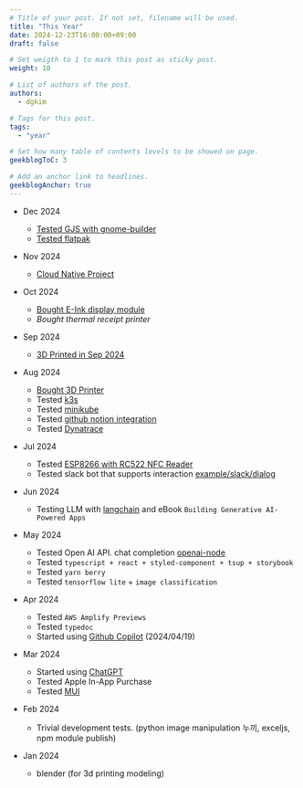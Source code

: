 ```yaml
---
# Title of your post. If not set, filename will be used.
title: "This Year"
date: 2024-12-23T16:00:00+09:00
draft: false

# Set weigth to 1 to mark this post as sticky post.
weight: 10

# List of authors of the post.
authors:
  - dgkim

# Tags for this post.
tags:
  - "year"

# Set how many table of contents levels to be showed on page.
geekblogToC: 3

# Add an anchor link to headlines.
geekblogAnchor: true
---
```


- Dec 2024
  - [Tested GJS with gnome-builder](https://github.com/deokgonkim/example/tree/main/gnome/gjs/hello-gnome-builder)
  - [Tested flatpak](https://github.com/deokgonkim/example/tree/main/flatpak/hello)

- Nov 2024
  - [Cloud Native Project](/posts/2024-nov-cloud-project/)

- Oct 2024
  - [Bought E-Ink display module](/posts/2024-10-e-ink/)
  - *Bought thermal receipt printer*

- Sep 2024
  - [3D Printed in Sep 2024](/posts/2024-09-3d-printing/)

- Aug 2024
  - [Bought 3D Printer](/posts/2024-3d-printer/)
  - Tested [k3s](https://k3s.io/)
  - Tested [minikube](https://minikube.sigs.k8s.io/docs/start/)
  - Tested [github notion integration](https://www.notion.so/integrations/github)
  - Tested [Dynatrace](/posts/2024-dynatrace/)

- Jul 2024
  - Tested [ESP8266 with RC522 NFC Reader](/posts/2024-esp8266-rc522/)
  - Tested slack bot that supports interaction [example/slack/dialog](https://github.com/deokgonkim/example/tree/main/slack/dialog)

- Jun 2024
  - Testing LLM with [langchain](https://www.langchain.com/) and eBook `Building Generative AI-Powered Apps`

- May 2024
  - Tested Open AI API. chat completion [openai-node](https://github.com/deokgonkim/example/tree/main/openai/openai-node)
  - Tested `typescript + react + styled-component + tsup + storybook`
  - Tested `yarn berry`
  - Tested `tensorflow lite` + `image classification`

- Apr 2024
  - Tested `AWS Amplify Previews`
  - Tested `typedoc`
  - Started using [Github Copilot](https://github.com/features/copilot) (2024/04/19)

- Mar 2024
  - Started using [ChatGPT](https://chat.openai.com/)
  - Tested Apple In-App Purchase
  - Tested [MUI](https://mui.com/)

- Feb 2024
  - Trivial development tests. (python image manipulation 누끼, exceljs, npm module publish)

- Jan 2024
  - blender (for 3d printing modeling)
